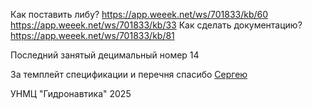 ﻿Как поставить либу?
https://app.weeek.net/ws/701833/kb/60
https://app.weeek.net/ws/701833/kb/33
Как сделать документацию?
https://app.weeek.net/ws/701833/kb/81

Последний занятый децимальный номер 14

За темплейт спецификации и перечня спасибо <a href="https://github.com/SergeyLadanov">Сергею</a>

УНМЦ "Гидронавтика" 2025
